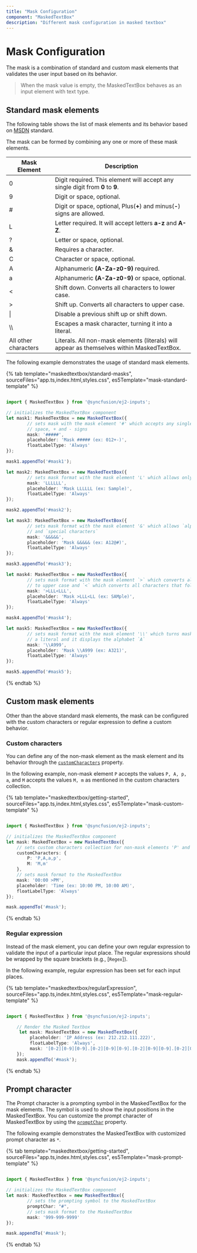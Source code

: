 ```yaml
---
title: "Mask Configuration"
component: "MaskedTextBox"
description: "Different mask configuration in masked textbox"
---
```


# Mask Configuration

The mask is a combination of standard and custom mask elements that validates the user input based on its behavior.

> When the mask value is empty, the MaskedTextBox behaves as an input element with text type.

## Standard mask elements

The following table shows the list of mask elements and its behavior based on [MSDN](https://msdn.microsoft.com/en-us/library/system.windows.forms.maskedtextbox.mask.aspx) standard.

The mask can be formed by combining any one or more of these mask elements.

| Mask Element | Description |
| ------------- | ------------- |
| 0 | Digit required. This element will accept any single digit from **0** to **9**. |
| 9 | Digit or space, optional. |
| # | Digit or space, optional, Plus(**+**) and minus(**-**) signs are allowed. |
| L | Letter required. It will accept letters **a-z** and **A-Z**. |
| ? | Letter or space, optional. |
| & | Requires a character. |
| C | Character or space, optional. |
| A | Alphanumeric **(A-Za-z0-9)** required.|
| a | Alphanumeric **(A-Za-z0-9)** or space, optional. |
| < | Shift down. Converts all characters to lower case. |
| > | Shift up. Converts all characters to upper case. |
| &#124; | Disable a previous shift up or shift down. |
| \\\\ | Escapes a mask character, turning it into a literal. |
| All other characters | Literals. All non-mask elements (literals) will appear as themselves within MaskedTextBox. |

The following example demonstrates the usage of standard mask elements.

{% tab template="maskedtextbox/standard-masks", sourceFiles="app.ts,index.html,styles.css", es5Template="mask-standard-template" %}

```typescript

import { MaskedTextBox } from '@syncfusion/ej2-inputs';

// initializes the MaskedTextBox component
let mask1: MaskedTextBox = new MaskedTextBox({
        // sets mask with the mask element '#' which accepts any single digit from '0' to '9',
        // space, + and - signs
        mask: '#####',
        placeholder: 'Mask ##### (ex: 012+-)',
        floatLabelType: 'Always'
});

mask1.appendTo('#mask1');

let mask2: MaskedTextBox = new MaskedTextBox({
        // sets mask format with the mask element 'L' which allows only alphabets('A-Z and a-z')
        mask: 'LLLLLL',
        placeholder: 'Mask LLLLLL (ex: Sample)',
        floatLabelType: 'Always'
});

mask2.appendTo('#mask2');

let mask3: MaskedTextBox = new MaskedTextBox({
        // sets mask format with the mask element '&' which allows `alphabets`, `numbers`
        // and `special characters`
        mask: '&&&&&',
        placeholder: 'Mask &&&&& (ex: A12@#)',
        floatLabelType: 'Always'
});

mask3.appendTo('#mask3');

let mask4: MaskedTextBox = new MaskedTextBox({
        // sets mask format with the mask element `>` which converts all characters that follow
        // to upper case and `<` which converts all characters that follow to lower case
        mask: '>LLL<LLL',
        placeholder: 'Mask >LLL<LL (ex: SAMple)',
        floatLabelType: 'Always'
});

mask4.appendTo('#mask4');

let mask5: MaskedTextBox = new MaskedTextBox({
        // sets mask format with the mask element '\\' which turns mask element `A` into
        // a literal and it displays the alphabet `A`
        mask: '\\A999',
        placeholder: 'Mask \\A999 (ex: A321)',
        floatLabelType: 'Always'
});

mask5.appendTo('#mask5');

```

{% endtab %}

## Custom mask elements

Other than the above standard mask elements, the mask can be configured with the custom characters or regular expression to define a custom behavior.

### Custom characters

You can define any of the non-mask element as the mask element
and its behavior through the [`customCharacters`](../api/maskedtextbox#customcharacters) property.

In the following example, non-mask element `P` accepts the values `P, A, p, a`, and `M` accepts the values `M, m`  as mentioned in the custom characters collection.

{% tab template="maskedtextbox/getting-started", sourceFiles="app.ts,index.html,styles.css", es5Template="mask-custom-template" %}

```typescript

import { MaskedTextBox } from '@syncfusion/ej2-inputs';

// initializes the MaskedTextBox component
let mask: MaskedTextBox = new MaskedTextBox({
    // sets custom characters collection for non-mask elements 'P' and 'M'
    customCharacters: {
        P: 'P,A,a,p',
        M: 'M,m'
    },
    // sets mask format to the MaskedTextBox
    mask: '00:00 >PM',
    placeholder: 'Time (ex: 10:00 PM, 10:00 AM)',
    floatLabelType: 'Always'
});

mask.appendTo('#mask');

 ```

{% endtab %}

### Regular expression

Instead of the mask element, you can define your own regular expression to validate the input of a particular input place.
The regular expressions should be wrapped by the square brackets (e.g., [`Regex`]).

In the following example, regular expression has been set for each input places.

{% tab template="maskedtextbox/regularExpression", sourceFiles="app.ts,index.html,styles.css", es5Template="mask-regular-template" %}

```typescript

import { MaskedTextBox } from '@syncfusion/ej2-inputs';

    // Render the Masked Textbox
     let mask: MaskedTextBox = new MaskedTextBox({
         placeholder: 'IP Address (ex: 212.212.111.222)',
         floatLabelType: 'Always',
         mask: '[0-2][0-9][0-9].[0-2][0-9][0-9].[0-2][0-9][0-9].[0-2][0-9][0-9]'
    });
    mask.appendTo('#mask');

 ```

{% endtab %}

## Prompt character

The Prompt character is a prompting symbol in the MaskedTextBox for the mask elements. The symbol is used to show the input positions in the MaskedTextBox. You can customize the prompt character of MaskedTextBox
by using the [`promptChar`](../api/maskedtextbox#promptchar) property.

The following example demonstrates the MaskedTextBox with customized prompt character as `*`.

{% tab template="maskedtextbox/getting-started", sourceFiles="app.ts,index.html,styles.css", es5Template="mask-prompt-template" %}

```typescript

import { MaskedTextBox } from '@syncfusion/ej2-inputs';

// initializes the MaskedTextBox component
let mask: MaskedTextBox = new MaskedTextBox({
        // sets the prompting symbol to the MaskedTextBox
        promptChar: "#",
        // sets mask format to the MaskedTextBox
        mask: '999-999-9999'
});

mask.appendTo('#mask');

 ```

{% endtab %}
